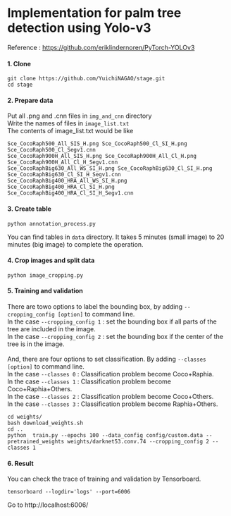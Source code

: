 # Implementation for palm tree detection using Yolo-v3 

Reference : https://github.com/eriklindernoren/PyTorch-YOLOv3
 
#### 1. Clone
 ```
 git clone https://github.com/YuichiNAGAO/stage.git
 cd stage
 ```

#### 2. Prepare data

Put all .png and .cnn files in `img_and_cnn` directory  <br>
Write the names of files in `image_list.txt` <br>
The contents of image_list.txt would be like
 ```
 Sce_CocoRaph500_All_SIS_H.png Sce_CocoRaph500_Cl_SI_H.png Sce_CocoRaph500_Cl_Segv1.cnn
Sce_CocoRaph900H_All_SIS_H.png Sce_CocoRaph900H_All_Cl_H.png Sce_CocoRaph900H_All_Cl_H_Segv1.cnn
Sce_CocoRaphBig630_All_WS_SI_H.png Sce_CocoRaphBig630_Cl_SI_H.png Sce_CocoRaphBig630_Cl_SI_H_Segv1.cnn
Sce_CocoRaphBig400_HRA_All_WS_SI_H.png Sce_CocoRaphBig400_HRA_Cl_SI_H.png Sce_CocoRaphBig400_HRA_Cl_SI_H_Segv1.cnn
 ```

#### 3. Create table
```
python annotation_process.py
```
You can find tables in `data` directory.
It takes 5 minutes (small image) to 20 minutes (big image) to complete the operation.

#### 4. Crop images and split data
```
python image_cropping.py
```
 
#### 5. Training and validation
There are towo options to label the bounding box, by adding `--cropping_config [option]` to command line.<br>
In the case `--cropping_config 1` : set the bounding box if all parts of the tree are included in the image. <br>
In the case `--cropping_config 2` : set the bounding box if the center of the tree is in the image.<br><br>
And, there are four options to set classification. By adding `--classes [option]` to command line.<br>
In the case `--classes 0` : Classification problem become Coco+Raphia.  <br>
In the case `--classes 1` : Classification problem become Coco+Raphia+Others.<br>
In the case `--classes 2` : Classification problem become Coco+Others. <br>
In the case `--classes 3` : Classification problem become Raphia+Others.<br>
```
cd weights/
bash download_weights.sh
cd ..
python  train.py --epochs 100 --data_config config/custom.data --pretrained_weights weights/darknet53.conv.74 --cropping_config 2 --classes 1
```

#### 6. Result
You can check the trace of training and validation by Tensorboard.
```
tensorboard --logdir='logs' --port=6006
```
Go to http://localhost:6006/
